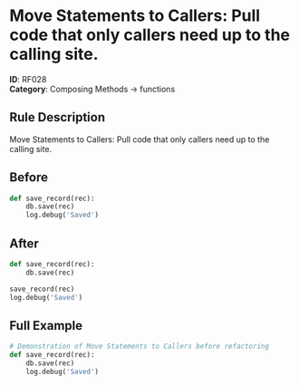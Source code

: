 # Move Statements to Callers: Pull code that only callers need up to the calling site.

**ID**: RF028  
**Category**: Composing Methods → functions

## Rule Description
Move Statements to Callers: Pull code that only callers need up to the calling site.

## Before
```python
def save_record(rec):
    db.save(rec)
    log.debug('Saved')
```

## After  
```python
def save_record(rec):
    db.save(rec)

save_record(rec)
log.debug('Saved')
```

## Full Example
```python
# Demonstration of Move Statements to Callers before refactoring
def save_record(rec):
    db.save(rec)
    log.debug('Saved')
```
